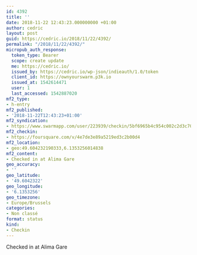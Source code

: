 ```yaml
---
id: 4392
title: ''
date: 2018-11-22 12:43:23.000000000 +01:00
author: cedric
layout: post
guid: https://cedric.io/2018/11/22/4392/
permalink: "/2018/11/22/4392/"
micropub_auth_response:
  token_type: Bearer
  scope: create update
  me: https://cedric.io/
  issued_by: https://cedric.io/wp-json/indieauth/1.0/token
  client_id: https://ownyourswarm.p3k.io
  issued_at: 1542614471
  user: 1
  last_accessed: 1542887020
mf2_type:
- h-entry
mf2_published:
- '2018-11-22T12:43:23+01:00'
mf2_syndication:
- https://www.swarmapp.com/user/223939/checkin/5bf6965b4c954c002c2d3c70
mf2_checkin:
- https://foursquare.com/v/4e7de3e89a5219ed3c2b00d4
mf2_location:
- geo:49.604232190333,6.1353256014838
mf2_content:
- Checked in at Alima Gare
geo_accuracy:
- ''
geo_latitude:
- '49.6042322'
geo_longitude:
- '6.1353256'
geo_timezone:
- Europe/Brussels
categories:
- Non classé
format: status
kind:
- Checkin
---
```

Checked in at Alima Gare